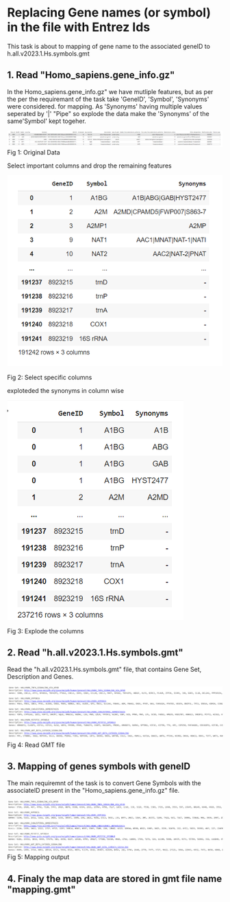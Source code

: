 

# Replacing  Gene names (or symbol) in the file with Entrez Ids 

This task is about to mapping of gene name to the associated geneID to h.all.v2023.1.Hs.symbols.gmt

## 1. Read "Homo_sapiens.gene_info.gz"

In the Homo_sapiens.gene_info.gz" we have mutliple features, but as per the per the requiremant of the task take 'GeneID', 'Symbol', 'Synonyms' were considered. for mapping. As 'Synonyms' having multiple values  seperated by '|' "Pipe" so explode the data make the 'Synonyms' of the same'Symbol' kept togeher. 

![Example Image](images/Homo_sapiens_Data.png)
Fig 1: Original Data



Select important columns and drop the remaining features


![Example Image](images/Main_Column.png)


Fig 2: Select specific columns

exploteded the synonyms in column wise


![Example Image](images/Exploded_column.png)


Fig 3: Explode the columns





## 2. Read "h.all.v2023.1.Hs.symbols.gmt"

Read the "h.all.v2023.1.Hs.symbols.gmt" file, that contains Gene Set, Description and Genes.

![Example Image](images/gmt_file.png)
    Fig 4: Read GMT file



## 3. Mapping of genes symbols with geneID


The  main requiremnt of the task is to convert Gene Symbols with the associateID present in the "Homo_sapiens.gene_info.gz" file. 


![Example Image](images/gmt_fileafterDecoding.png)
    Fig 5: Mapping output
    
## 4. Finaly the map data are stored in gmt file name "mapping.gmt"